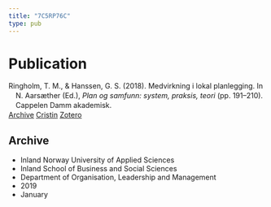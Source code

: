 ```yaml
---
title: "7C5RP76C"
type: pub
---
```

<h1>Publication</h1>
<article id="csl-bib-container-7C5RP76C" class="csl-bib-container">
  <div class="csl-bib-body" style="line-height: 1.35; padding-left: 1em; text-indent:-1em;">
  <div class="csl-entry">Ringholm, T. M., &amp; Hanssen, G. S. (2018). Medvirkning i lokal planlegging. In N. Aars&#xE6;ther (Ed.), <i>Plan og samfunn: system, praksis, teori</i> (pp. 191&#x2013;210). Cappelen Damm akademisk.</div>
</div>
  <div class="csl-bib-buttons">
    <a href="#taxonomy-article-7C5RP76C" class="csl-bib-button">Archive</a>
    <a href alt="Cristin URL" class="csl-bib-button">Cristin</a>
    <a href alt="Zotero URL" class="csl-bib-button">Zotero</a>
  </div>
  <div id="csl-bib-meta-container-7C5RP76C"></div>
</article>
<div id="csl-bib-meta-7C5RP76C" class="csl-bib-meta">
  <article id="taxonomy-article-7C5RP76C" class="taxonomy-article">
    <h1>Archive</h1>
    <ul>
      <li>Inland Norway University of Applied Sciences</li>
      <li>Inland School of Business and Social Sciences</li>
      <li>Department of Organisation, Leadership and Management</li>
      <li>2019</li>
      <li>January</li>
    </ul>
  </article>
</div>
